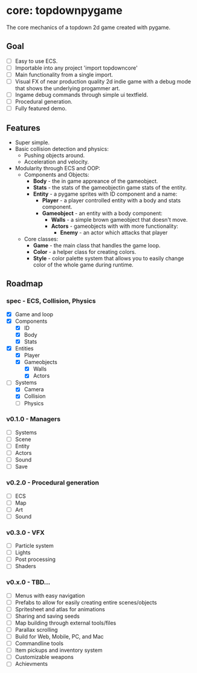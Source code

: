 # core: topdownpygame

The core mechanics of a topdown 2d game created with pygame.

## Goal

- [ ] Easy to use ECS.
- [ ] Importable into any project 'import topdowncore'
- [ ] Main functionality from a single import.
- [ ] Visual FX of near production quality 2d indie game with a debug mode that shows the underlying progammer art.
- [ ] Ingame debug commands through simple ui textfield.
- [ ] Procedural generation.
- [ ] Fully featured demo.

## Features

- Super simple.
- Basic collision detection and physics:
    - Pushing objects around.
    - Acceleration and velocity.
- Modularity through ECS and OOP:
    - Components and Objects:
        - **Body** - the in game appreance of the gameobject.
        - **Stats** - the stats of the gameobjectin game stats of the entity.
        - **Entity** - a pygame sprites with ID component and a name:
          - **Player** - a player controlled entity with a body and stats component.
          - **Gameobject** - an entity with a body component:
            - **Walls** - a simple brown gameobject that doesn't move.
            - **Actors** - gameobjects with with more functionality:
              - **Enemy** - an actor which attacks that player
    - Core classes:
        - **Game** - the main class that handles the game loop.
        - **Color** - a helper class for creating colors.
        - **Style** - color palette system that allows you to easily change color of the whole game during runtime.

## Roadmap


### spec - ECS, Collision, Physics

- [x] Game and loop
- [x] Components
  - [x] ID
  - [x] Body
  - [x] Stats
- [x] Entities
  - [x] Player
  - [x] Gameobjects
    - [x] Walls
    - [x] Actors
- [ ] Systems
  - [x] Camera
  - [x] Collision
  - [ ] Physics

### v0.1.0 - Managers

- [ ] Systems
- [ ] Scene
- [ ] Entity
- [ ] Actors
- [ ] Sound
- [ ] Save

### v0.2.0 - Procedural generation

- [ ] ECS
- [ ] Map
- [ ] Art
- [ ] Sound

### v0.3.0 - VFX

- [ ] Particle system
- [ ] Lights
- [ ] Post processing
- [ ] Shaders

### v0.x.0 - TBD...

- [ ] Menus with easy navigation
- [ ] Prefabs to allow for easily creating entire scenes/objects
- [ ] Spritesheet and atlas for animations
- [ ] Sharing and saving seeds
- [ ] Map building through external tools/files
- [ ] Parallax scrolling
- [ ] Build for Web, Mobile, PC, and Mac
- [ ] Commandline tools
- [ ] Item pickups and inventory system
- [ ] Customizable weapons
- [ ] Achievments

